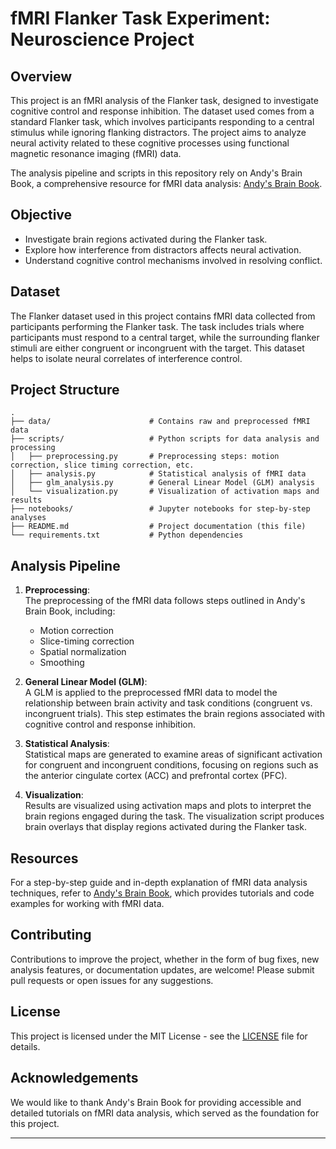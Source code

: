 # fMRI Flanker Task Experiment: Neuroscience Project

## Overview

This project is an fMRI analysis of the Flanker task, designed to investigate cognitive control and response inhibition. The dataset used comes from a standard Flanker task, which involves participants responding to a central stimulus while ignoring flanking distractors. The project aims to analyze neural activity related to these cognitive processes using functional magnetic resonance imaging (fMRI) data.

The analysis pipeline and scripts in this repository rely on Andy's Brain Book, a comprehensive resource for fMRI data analysis: [Andy's Brain Book](https://andysbrainbook.readthedocs.io/en/latest/).

## Objective

- Investigate brain regions activated during the Flanker task.
- Explore how interference from distractors affects neural activation.
- Understand cognitive control mechanisms involved in resolving conflict.

## Dataset

The Flanker dataset used in this project contains fMRI data collected from participants performing the Flanker task. The task includes trials where participants must respond to a central target, while the surrounding flanker stimuli are either congruent or incongruent with the target. This dataset helps to isolate neural correlates of interference control.

## Project Structure

```
.
├── data/                      # Contains raw and preprocessed fMRI data
├── scripts/                   # Python scripts for data analysis and processing
│   ├── preprocessing.py       # Preprocessing steps: motion correction, slice timing correction, etc.
│   ├── analysis.py            # Statistical analysis of fMRI data
│   ├── glm_analysis.py        # General Linear Model (GLM) analysis
│   └── visualization.py       # Visualization of activation maps and results
├── notebooks/                 # Jupyter notebooks for step-by-step analyses
├── README.md                  # Project documentation (this file)
└── requirements.txt           # Python dependencies
```

## Analysis Pipeline

1. **Preprocessing**:  
   The preprocessing of the fMRI data follows steps outlined in Andy's Brain Book, including:
   - Motion correction
   - Slice-timing correction
   - Spatial normalization
   - Smoothing

2. **General Linear Model (GLM)**:  
   A GLM is applied to the preprocessed fMRI data to model the relationship between brain activity and task conditions (congruent vs. incongruent trials). This step estimates the brain regions associated with cognitive control and response inhibition.

3. **Statistical Analysis**:  
   Statistical maps are generated to examine areas of significant activation for congruent and incongruent conditions, focusing on regions such as the anterior cingulate cortex (ACC) and prefrontal cortex (PFC).

4. **Visualization**:  
   Results are visualized using activation maps and plots to interpret the brain regions engaged during the task. The visualization script produces brain overlays that display regions activated during the Flanker task.

## Resources

For a step-by-step guide and in-depth explanation of fMRI data analysis techniques, refer to [Andy's Brain Book](https://andysbrainbook.readthedocs.io/en/latest/), which provides tutorials and code examples for working with fMRI data.

## Contributing

Contributions to improve the project, whether in the form of bug fixes, new analysis features, or documentation updates, are welcome! Please submit pull requests or open issues for any suggestions.

## License

This project is licensed under the MIT License - see the [LICENSE](LICENSE) file for details.

## Acknowledgements

We would like to thank Andy's Brain Book for providing accessible and detailed tutorials on fMRI data analysis, which served as the foundation for this project.

---
